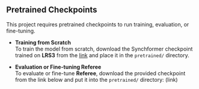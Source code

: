 ## Pretrained Checkpoints

This project requires pretrained checkpoints to run training, evaluation, or fine-tuning.

- **Training from Scratch**  
  To train the model from scratch, download the Synchformer checkpoint trained on **LRS3** from the [link](https://github.com/v-iashin/Synchformer) and place it in the `pretrained/` directory.

- **Evaluation or Fine-tuning Referee**  
  To evaluate or fine-tune **Referee**, download the provided checkpoint from the link below and put it into the `pretrained/` directory:
(link)